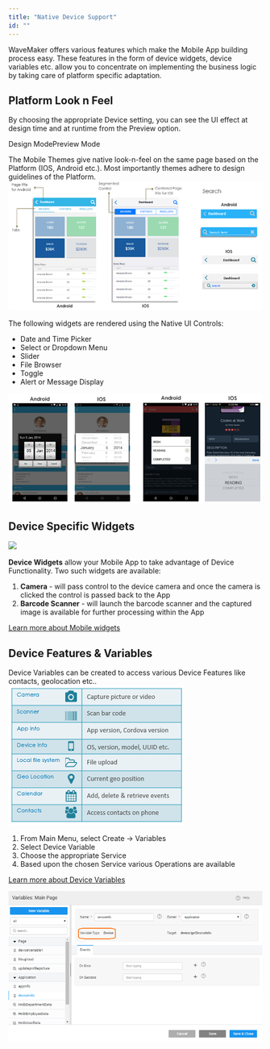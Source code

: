 ```yaml
---
title: "Native Device Support"
id: ""
---
```


WaveMaker offers various features which make the Mobile App building process easy. These features in the form of device widgets, device variables etc. allow you to concentrate on implementing the business logic by taking care of platform specific adaptation.

## Platform Look n Feel

By choosing the appropriate Device setting, you can see the UI effect at design time and at runtime from the Preview option.

Design ModePreview Mode

The Mobile Themes give native look-n-feel on the same page based on the Platform (IOS, Android etc.). Most importantly themes adhere to design guidelines of the Platform. [![mobile_native_uilooknfeel](/learn/assets/mobile_native_UIlooknfeel.png)](/learn/assets/mobile_native_UIlooknfeel.png)

The following widgets are rendered using the Native UI Controls:

- Date and Time Picker
- Select or Dropdown Menu
- Slider
- File Browser
- Toggle
- Alert or Message Display

[![mobile_native_uicontrols](/learn/assets/mobile_native_UIcontrols.png)](/learn/assets/mobile_native_UIcontrols.png)

## Device Specific Widgets

[![](https://www.wavemaker.com../assets/mobile_native_widgets.png)](https://www.wavemaker.com../assets/mobile_native_widgets.png)

**Device Widgets** allow your Mobile App to take advantage of Device Functionality. Two such widgets are available:

1. **Camera** - will pass control to the device camera and once the camera is clicked the control is passed back to the App
2. **Barcode Scanner** - will launch the barcode scanner and the captured image is available for further processing within the App

[Learn more about Mobile widgets](/learn/app-development/widgets/widget-library/#mobile)

## Device Features & Variables

Device Variables can be created to access various Device Features like contacts, geolocation etc.. [![](/learn/assets/mobile_native_features.png)](/learn/assets/mobile_native_features.png)

1. From Main Menu, select Create -> Variables
2. Select Device Variable
3. Choose the appropriate Service
4. Based upon the chosen Service various Operations are available

[Learn more about Device Variables](/learn/app-development/variables/device-variables/)

[![](/learn/assets/mobile_native_variables.png)](/learn/assets/mobile_native_variables.png)


